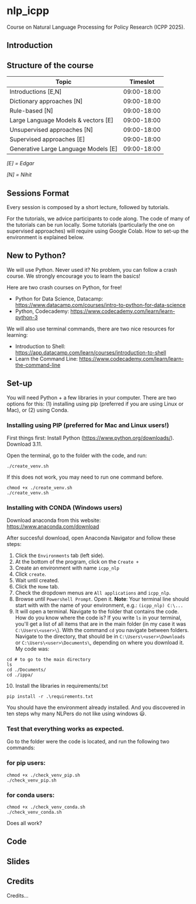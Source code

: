 # nlp_icpp
Course on Natural Language Processing for Policy Research (ICPP 2025).

## Introduction

## Structure of the course

Topic | Timeslot |
|----------|----------|
| Introductions [E,N]  | 09:00-18:00 |
| Dictionary approaches [N]| 09:00-18:00 |
| Rule-based [N] | 09:00-18:00 |
| Large Language Models & vectors [E] | 09:00-18:00 |
| Unsupervised approaches [N] | 09:00-18:00 |
| Supervised approaches [E] | 09:00-18:00 |
| Generative Large Language Models [E] | 09:00-18:00|

*[E] = Edgar*

*[N] = Nihit*


## Sessions Format

Every session is composed by a short lecture, followed by tutorials.

For the tutorials, we advice participants to code along. The code of many of the tutorials can be run locally. Some tutorials (particularly the one on supervised approaches) will require using Google Colab. How to set-up the environment is explained below.

## New to Python?

We will use Python. Never used it? No problem, you can follow a crash course. We strongly encourage you to learn the basics! 

Here are two crash courses on Python, for free!

* Python for Data Science, Datacamp: https://www.datacamp.com/courses/intro-to-python-for-data-science
* Python, Codecademy: https://www.codecademy.com/learn/learn-python-3 

We will also use terminal commands, there are two nice resources for learning:
* Introduction to Shell: https://app.datacamp.com/learn/courses/introduction-to-shell  
* Learn the Command Line: https://www.codecademy.com/learn/learn-the-command-line

## Set-up

You will need Python + a few libraries in your computer. There are two options for this: (1) installing using pip (preferred if you are using Linux or Mac), or (2) using Conda.

### Installing using PIP (preferred for Mac and Linux users!)
First things first: Install Python (https://www.python.org/downloads/). Download 3.11.

Open the terminal, go to the folder with the code, and run:

````
./create_venv.sh
````

If this does not work, you may need to run one command before.
````
chmod +x ./create_venv.sh
./create_venv.sh
````
### Installing with CONDA (Windows users)

Download anaconda from this website: https://www.anaconda.com/download

After succesful download, open Anaconda Navigator and follow these steps:
1. Click the `Environments` tab (left side).
2. At the bottom of the program, click on the `Create +`
3. Create an environment with name `icpp_nlp`
4. Click `create`.
5. Wait until created. 
6. Click the `Home` tab.
7. Check the dropdown menus are `All applications` and `icpp_nlp`.
8. Browse until `Powershell Prompt`. Open it. **Note**: Your terminal line should start with with the name of your environment, e.g.: `(icpp_nlp) C:\...` 
9. It will open a terminal. Navigate to the folder that contains the code. How do you know where the code is? If you write `ls` in your terminal, you'll get a list of all items that are in the main folder (in my case it was `C:\Users\<user>\`). With the command `cd` you navigate between folders.
Navigate to the directory, that should be in `C:\Users\<user>\Downloads` or `C:\Users\<user>\Documents\`, depending on where you download it. My code was:
```
cd # to go to the main directory
ls
cd ./Documents/
cd ./ippa/
```
10. Install the libraries in requirements/.txt
```
pip install -r .\requirements.txt
```

You should have the environment already installed. And you discovered in ten steps why many NLPers do not like using windows 😃. 

### Test that everything works as expected.

Go to the folder were the code is located, and run the following two commands:
### for pip users:
```
chmod +x ./check_venv_pip.sh
./check_venv_pip.sh
```

### for conda users:
```
chmod +x ./check_venv_conda.sh
./check_venv_conda.sh
```

Does all work?

## Code


## Slides


## Credits
Credits...

